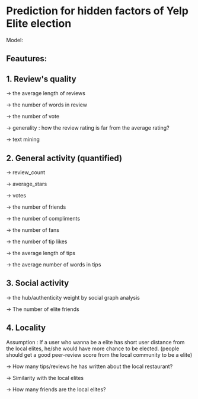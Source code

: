 # Prediction for hidden factors of Yelp Elite election

Model: 

## Feautures:

## 1. Review's quality

-> the average length of reviews

-> the number of words in review

-> the number of vote

-> generality : how the review rating is far from the average rating?

-> text mining

## 2. General activity (quantified)

-> review_count

-> average_stars

-> votes

-> the number of friends

-> the number of compliments

-> the number of fans 

-> the number of tip likes

-> the average length of tips

-> the average number of words in tips

## 3. Social activity

-> the hub/authenticity weight by social graph analysis

-> The number of elite friends

## 4. Locality 

Assumption : If a user who wanna be a elite has short user distance from the local elites, he/she would have more chance to be elected. (people should get a good peer-review score from the local community to be a elite)

-> How many tips/reviews he has written about the local restaurant?

-> Similarity with the local elites 

-> How many friends are the local elites?
